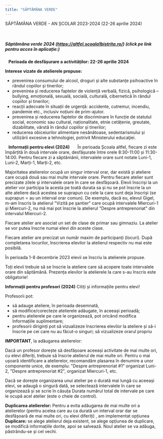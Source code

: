 ```yaml
---
title: "SĂPTĂMÂNA VERDE"
---
```


SĂPTĂMÂNA VERDE - AN ȘCOLAR 2023-2024 (22-26 aprilie 2024)

&ensp;

##### Săptămâna verde 2024   (<https://altfel.scoala1bistrita.ro/>) (click pe link pentru acces în aplicație:)

&ensp;
**Perioada de desfășurare a activităților: 22-26 aprilie 2024**
&ensp;

**Interese vizate de atelierele propuse:**

- prevenirea consumului de alcool, droguri și alte substanțe psihoactive în rândul copiilor și tinerilor;
- prevenirea și reducerea faptelor de violență verbală, fizică, psihologică – bullying, emoțională, sexuală, socială, culturală, cibernetică în rândul copiilor și tinerilor;
- reacții adecvate în situații de urgență: accidente, cutremur, incendiu, pandemie etc., inclusiv noțiuni de prim-ajutor.
- prevenirea și reducerea faptelor de discriminare în funcție de statutul social, economic sau cultural, naționalitate, etnie cetățenie, greutate, dizabilitate, vârstă în rândul copiilor și tinerilor;
- reducerea obiceiurilor alimentare nesănătoase, sedentarismului și utilizării excesive a tehnologiei, potrivit Ministerului educaţiei.
&ensp;
&ensp;

&ensp;
**Informații pentru elevi (2024)**
&ensp;
&ensp;
În perioada Școala altfel, fiecare zi este împărțită în două intervale orare, desfășurate între orele 8:30-11:00 și 11:30-14:00. Pentru fiecare zi a săptămânii, intervalele orare sunt notate Luni-1, Luni-2, Marți-1, Marți-2, etc.

Majoritatea atelierelor ocupă un singur interval orar, dar există și ateliere care ocupă două sau mai multe intervale orare.
Pentru fiecare atelier sunt precizate zilele și intervalele orare în care se desfășoară.
Elevii înscriși la un atelier vor participa la acesta pe toată durata sa și nu se pot înscrie la un alte ateliere dacă acestea se suprapun cu cele la care sunt deja înscriși (se suprapun = au un interval orar comun). De exemplu, dacă eu, elevul Gigel, m-am înscris la atelierul "Vizită pe șantier" care ocupă intervalele Miercuri-1 și Miercuri-2, nu mă mai pot înscrie la atelierul "Despre antreprenoriat" din intervalul Miercuri-2.

Fiecare atelier are asociat un set de clase de primar sau gimnaziu. La atelier se vor putea înscrie numai elevi din aceste clase.

Fiecare atelier are precizat un număr maxim de participanți (locuri).
După completarea locurilor, înscrierea elevilor la atelierul respectiv nu mai este posibilă.

În perioada 1-8 decembrie 2023 elevii se înscriu la atelierele propuse.

Toți elevii trebuie să se înscrie la ateliere care să acopere toate intervalele orare din săptămână. Prezența elevilor la atelierele la care s-au înscris este obligatorie!

**Informații pentru profesori (2024)** Citiți și informațiile pentru elevi!

Profesorii pot:

- să adauge ateliere, în perioada desemnată,
- să modifice/corecteze atelierele adăugate, în aceeași perioadă;
- pentru atelierele pe care le organizează, pot oricând modifica Informațiile suplimentare;
- profesorii diriginți pot să vizualizeze înscrierea elevilor la ateliere și să-i înscrie pe cei care nu au făcut-o singuri;
să vizualizeze orarul propriu

**IMPORTANT**, la adăugarea atelierelor:

Dacă un profesor dorește să desfășoare aceeași activitate de mai multe ori, cu elevi diferiți, trebuie să înscrie atelierul de mai multe ori.
Pentru o mai ușoară identificare a atelierelor, recomandăm plasarea în denumire a unor componente unice, de exemplu: "Despre antreprenoriat #1" organizat Luni-2, "Despre antreprenoriat #2", organizat Miercuri-1, etc.

Dacă se dorește organizarea unui atelier pe o durată mai lungă cu aceeași elevi, se adaugă o singură dată, se selectează intervalele în care se organizează și se scrie în căsuța Durata numărul total de intervale pe care le ocupă acel atelier (este o cheie de control).

**Duplicarea atelierelor:**
Pentru a evita adăugarea de mai multe ori a atelierelor (pentru acelea care au ca durată un interval orar dar se desfășoară de mai multe ori, cu elevi diferiți) , am implementat opțiunea **Duplicare:** se alege atelierul deja existent, se alege opțiunea de duplicare, se modifică informațiile dorite, apoi se salvează. Noul atelier se va adăuga, păstrându-se și cel vechi.
